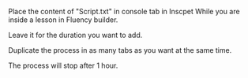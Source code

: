 Place the content of "Script.txt" in console tab in Inscpet While you are inside a lesson in Fluency builder.

Leave it for the duration you want to add.

 Duplicate the process in as many tabs as you want at the same time.

The process will stop after 1 hour.
